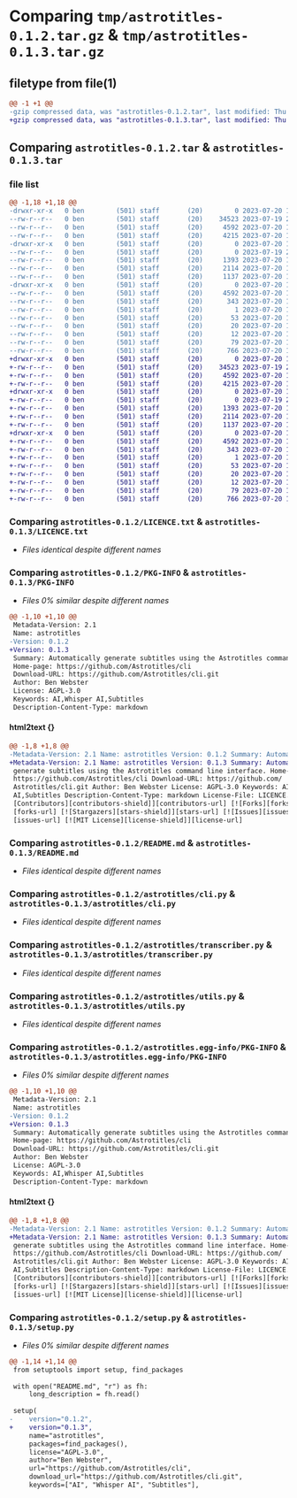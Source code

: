 # Comparing `tmp/astrotitles-0.1.2.tar.gz` & `tmp/astrotitles-0.1.3.tar.gz`

## filetype from file(1)

```diff
@@ -1 +1 @@
-gzip compressed data, was "astrotitles-0.1.2.tar", last modified: Thu Jul 20 15:12:16 2023, max compression
+gzip compressed data, was "astrotitles-0.1.3.tar", last modified: Thu Jul 20 15:15:45 2023, max compression
```

## Comparing `astrotitles-0.1.2.tar` & `astrotitles-0.1.3.tar`

### file list

```diff
@@ -1,18 +1,18 @@
-drwxr-xr-x   0 ben        (501) staff       (20)        0 2023-07-20 15:12:16.037705 astrotitles-0.1.2/
--rw-r--r--   0 ben        (501) staff       (20)    34523 2023-07-19 22:08:12.000000 astrotitles-0.1.2/LICENCE.txt
--rw-r--r--   0 ben        (501) staff       (20)     4592 2023-07-20 15:12:16.037807 astrotitles-0.1.2/PKG-INFO
--rw-r--r--   0 ben        (501) staff       (20)     4215 2023-07-20 15:02:58.000000 astrotitles-0.1.2/README.md
-drwxr-xr-x   0 ben        (501) staff       (20)        0 2023-07-20 15:12:16.036735 astrotitles-0.1.2/astrotitles/
--rw-r--r--   0 ben        (501) staff       (20)        0 2023-07-19 22:07:36.000000 astrotitles-0.1.2/astrotitles/__init__.py
--rw-r--r--   0 ben        (501) staff       (20)     1393 2023-07-20 15:10:18.000000 astrotitles-0.1.2/astrotitles/cli.py
--rw-r--r--   0 ben        (501) staff       (20)     2114 2023-07-20 15:11:23.000000 astrotitles-0.1.2/astrotitles/transcriber.py
--rw-r--r--   0 ben        (501) staff       (20)     1137 2023-07-20 13:42:14.000000 astrotitles-0.1.2/astrotitles/utils.py
-drwxr-xr-x   0 ben        (501) staff       (20)        0 2023-07-20 15:12:16.037582 astrotitles-0.1.2/astrotitles.egg-info/
--rw-r--r--   0 ben        (501) staff       (20)     4592 2023-07-20 15:12:15.000000 astrotitles-0.1.2/astrotitles.egg-info/PKG-INFO
--rw-r--r--   0 ben        (501) staff       (20)      343 2023-07-20 15:12:16.000000 astrotitles-0.1.2/astrotitles.egg-info/SOURCES.txt
--rw-r--r--   0 ben        (501) staff       (20)        1 2023-07-20 15:12:15.000000 astrotitles-0.1.2/astrotitles.egg-info/dependency_links.txt
--rw-r--r--   0 ben        (501) staff       (20)       53 2023-07-20 15:12:15.000000 astrotitles-0.1.2/astrotitles.egg-info/entry_points.txt
--rw-r--r--   0 ben        (501) staff       (20)       20 2023-07-20 15:12:15.000000 astrotitles-0.1.2/astrotitles.egg-info/requires.txt
--rw-r--r--   0 ben        (501) staff       (20)       12 2023-07-20 15:12:15.000000 astrotitles-0.1.2/astrotitles.egg-info/top_level.txt
--rw-r--r--   0 ben        (501) staff       (20)       79 2023-07-20 15:12:16.038231 astrotitles-0.1.2/setup.cfg
--rw-r--r--   0 ben        (501) staff       (20)      766 2023-07-20 15:11:51.000000 astrotitles-0.1.2/setup.py
+drwxr-xr-x   0 ben        (501) staff       (20)        0 2023-07-20 15:15:45.023398 astrotitles-0.1.3/
+-rw-r--r--   0 ben        (501) staff       (20)    34523 2023-07-19 22:08:12.000000 astrotitles-0.1.3/LICENCE.txt
+-rw-r--r--   0 ben        (501) staff       (20)     4592 2023-07-20 15:15:45.023466 astrotitles-0.1.3/PKG-INFO
+-rw-r--r--   0 ben        (501) staff       (20)     4215 2023-07-20 15:02:58.000000 astrotitles-0.1.3/README.md
+drwxr-xr-x   0 ben        (501) staff       (20)        0 2023-07-20 15:15:45.022438 astrotitles-0.1.3/astrotitles/
+-rw-r--r--   0 ben        (501) staff       (20)        0 2023-07-19 22:07:36.000000 astrotitles-0.1.3/astrotitles/__init__.py
+-rw-r--r--   0 ben        (501) staff       (20)     1393 2023-07-20 15:10:18.000000 astrotitles-0.1.3/astrotitles/cli.py
+-rw-r--r--   0 ben        (501) staff       (20)     2114 2023-07-20 15:11:23.000000 astrotitles-0.1.3/astrotitles/transcriber.py
+-rw-r--r--   0 ben        (501) staff       (20)     1137 2023-07-20 13:42:14.000000 astrotitles-0.1.3/astrotitles/utils.py
+drwxr-xr-x   0 ben        (501) staff       (20)        0 2023-07-20 15:15:45.023267 astrotitles-0.1.3/astrotitles.egg-info/
+-rw-r--r--   0 ben        (501) staff       (20)     4592 2023-07-20 15:15:44.000000 astrotitles-0.1.3/astrotitles.egg-info/PKG-INFO
+-rw-r--r--   0 ben        (501) staff       (20)      343 2023-07-20 15:15:45.000000 astrotitles-0.1.3/astrotitles.egg-info/SOURCES.txt
+-rw-r--r--   0 ben        (501) staff       (20)        1 2023-07-20 15:15:44.000000 astrotitles-0.1.3/astrotitles.egg-info/dependency_links.txt
+-rw-r--r--   0 ben        (501) staff       (20)       53 2023-07-20 15:15:44.000000 astrotitles-0.1.3/astrotitles.egg-info/entry_points.txt
+-rw-r--r--   0 ben        (501) staff       (20)       20 2023-07-20 15:15:44.000000 astrotitles-0.1.3/astrotitles.egg-info/requires.txt
+-rw-r--r--   0 ben        (501) staff       (20)       12 2023-07-20 15:15:44.000000 astrotitles-0.1.3/astrotitles.egg-info/top_level.txt
+-rw-r--r--   0 ben        (501) staff       (20)       79 2023-07-20 15:15:45.023705 astrotitles-0.1.3/setup.cfg
+-rw-r--r--   0 ben        (501) staff       (20)      766 2023-07-20 15:15:16.000000 astrotitles-0.1.3/setup.py
```

### Comparing `astrotitles-0.1.2/LICENCE.txt` & `astrotitles-0.1.3/LICENCE.txt`

 * *Files identical despite different names*

### Comparing `astrotitles-0.1.2/PKG-INFO` & `astrotitles-0.1.3/PKG-INFO`

 * *Files 0% similar despite different names*

```diff
@@ -1,10 +1,10 @@
 Metadata-Version: 2.1
 Name: astrotitles
-Version: 0.1.2
+Version: 0.1.3
 Summary: Automatically generate subtitles using the Astrotitles command line interface.
 Home-page: https://github.com/Astrotitles/cli
 Download-URL: https://github.com/Astrotitles/cli.git
 Author: Ben Webster
 License: AGPL-3.0
 Keywords: AI,Whisper AI,Subtitles
 Description-Content-Type: markdown
```

#### html2text {}

```diff
@@ -1,8 +1,8 @@
-Metadata-Version: 2.1 Name: astrotitles Version: 0.1.2 Summary: Automatically
+Metadata-Version: 2.1 Name: astrotitles Version: 0.1.3 Summary: Automatically
 generate subtitles using the Astrotitles command line interface. Home-page:
 https://github.com/Astrotitles/cli Download-URL: https://github.com/
 Astrotitles/cli.git Author: Ben Webster License: AGPL-3.0 Keywords: AI,Whisper
 AI,Subtitles Description-Content-Type: markdown License-File: LICENCE.txt  [!
 [Contributors][contributors-shield]][contributors-url] [![Forks][forks-shield]]
 [forks-url] [![Stargazers][stars-shield]][stars-url] [![Issues][issues-shield]]
 [issues-url] [![MIT License][license-shield]][license-url]
```

### Comparing `astrotitles-0.1.2/README.md` & `astrotitles-0.1.3/README.md`

 * *Files identical despite different names*

### Comparing `astrotitles-0.1.2/astrotitles/cli.py` & `astrotitles-0.1.3/astrotitles/cli.py`

 * *Files identical despite different names*

### Comparing `astrotitles-0.1.2/astrotitles/transcriber.py` & `astrotitles-0.1.3/astrotitles/transcriber.py`

 * *Files identical despite different names*

### Comparing `astrotitles-0.1.2/astrotitles/utils.py` & `astrotitles-0.1.3/astrotitles/utils.py`

 * *Files identical despite different names*

### Comparing `astrotitles-0.1.2/astrotitles.egg-info/PKG-INFO` & `astrotitles-0.1.3/astrotitles.egg-info/PKG-INFO`

 * *Files 0% similar despite different names*

```diff
@@ -1,10 +1,10 @@
 Metadata-Version: 2.1
 Name: astrotitles
-Version: 0.1.2
+Version: 0.1.3
 Summary: Automatically generate subtitles using the Astrotitles command line interface.
 Home-page: https://github.com/Astrotitles/cli
 Download-URL: https://github.com/Astrotitles/cli.git
 Author: Ben Webster
 License: AGPL-3.0
 Keywords: AI,Whisper AI,Subtitles
 Description-Content-Type: markdown
```

#### html2text {}

```diff
@@ -1,8 +1,8 @@
-Metadata-Version: 2.1 Name: astrotitles Version: 0.1.2 Summary: Automatically
+Metadata-Version: 2.1 Name: astrotitles Version: 0.1.3 Summary: Automatically
 generate subtitles using the Astrotitles command line interface. Home-page:
 https://github.com/Astrotitles/cli Download-URL: https://github.com/
 Astrotitles/cli.git Author: Ben Webster License: AGPL-3.0 Keywords: AI,Whisper
 AI,Subtitles Description-Content-Type: markdown License-File: LICENCE.txt  [!
 [Contributors][contributors-shield]][contributors-url] [![Forks][forks-shield]]
 [forks-url] [![Stargazers][stars-shield]][stars-url] [![Issues][issues-shield]]
 [issues-url] [![MIT License][license-shield]][license-url]
```

### Comparing `astrotitles-0.1.2/setup.py` & `astrotitles-0.1.3/setup.py`

 * *Files 0% similar despite different names*

```diff
@@ -1,14 +1,14 @@
 from setuptools import setup, find_packages
 
 with open("README.md", "r") as fh:
     long_description = fh.read()
 
 setup(
-    version="0.1.2",
+    version="0.1.3",
     name="astrotitles",
     packages=find_packages(),
     license="AGPL-3.0",
     author="Ben Webster",
     url="https://github.com/Astrotitles/cli",
     download_url="https://github.com/Astrotitles/cli.git",
     keywords=["AI", "Whisper AI", "Subtitles"],
```

